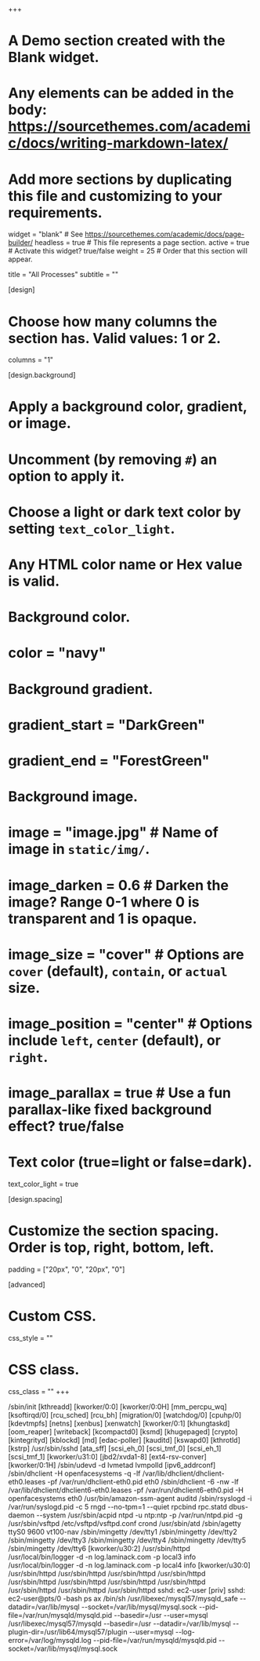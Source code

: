 +++
# A Demo section created with the Blank widget.
# Any elements can be added in the body: https://sourcethemes.com/academic/docs/writing-markdown-latex/
# Add more sections by duplicating this file and customizing to your requirements.

widget = "blank"  # See https://sourcethemes.com/academic/docs/page-builder/
headless = true  # This file represents a page section.
active = true  # Activate this widget? true/false
weight = 25  # Order that this section will appear.

title = "All Processes"
subtitle = ""

[design]
  # Choose how many columns the section has. Valid values: 1 or 2.
  columns = "1"

[design.background]
  # Apply a background color, gradient, or image.
  #   Uncomment (by removing `#`) an option to apply it.
  #   Choose a light or dark text color by setting `text_color_light`.
  #   Any HTML color name or Hex value is valid.

  # Background color.
  # color = "navy"
  
  # Background gradient.
  # gradient_start = "DarkGreen"
  # gradient_end = "ForestGreen"
  
  # Background image.
  # image = "image.jpg"  # Name of image in `static/img/`.
  # image_darken = 0.6  # Darken the image? Range 0-1 where 0 is transparent and 1 is opaque.
  # image_size = "cover"  #  Options are `cover` (default), `contain`, or `actual` size.
  # image_position = "center"  # Options include `left`, `center` (default), or `right`.
  # image_parallax = true  # Use a fun parallax-like fixed background effect? true/false
  
  # Text color (true=light or false=dark).
  text_color_light = true

[design.spacing]
  # Customize the section spacing. Order is top, right, bottom, left.
  padding = ["20px", "0", "20px", "0"]

[advanced]
 # Custom CSS. 
 css_style = ""
 
 # CSS class.
 css_class = ""
+++


/sbin/init
[kthreadd]
[kworker/0:0]
[kworker/0:0H]
[mm_percpu_wq]
[ksoftirqd/0]
[rcu_sched]
[rcu_bh]
[migration/0]
[watchdog/0]
[cpuhp/0]
[kdevtmpfs]
[netns]
[xenbus]
[xenwatch]
[kworker/0:1]
[khungtaskd]
[oom_reaper]
[writeback]
[kcompactd0]
[ksmd]
[khugepaged]
[crypto]
[kintegrityd]
[kblockd]
[md]
[edac-poller]
[kauditd]
[kswapd0]
[kthrotld]
[kstrp]
/usr/sbin/sshd
[ata_sff]
[scsi_eh_0]
[scsi_tmf_0]
[scsi_eh_1]
[scsi_tmf_1]
[kworker/u31:0]
[jbd2/xvda1-8]
[ext4-rsv-conver]
[kworker/0:1H]
/sbin/udevd -d
lvmetad
lvmpolld
[ipv6_addrconf]
/sbin/dhclient -H openfacesystems -q -lf /var/lib/dhclient/dhclient-eth0.leases -pf /var/run/dhclient-eth0.pid eth0
/sbin/dhclient -6 -nw -lf /var/lib/dhclient/dhclient6-eth0.leases -pf /var/run/dhclient6-eth0.pid -H openfacesystems eth0
/usr/bin/amazon-ssm-agent
auditd
/sbin/rsyslogd -i /var/run/syslogd.pid -c 5
rngd --no-tpm=1 --quiet
rpcbind
rpc.statd
dbus-daemon --system
/usr/sbin/acpid
ntpd -u ntp:ntp -p /var/run/ntpd.pid -g
/usr/sbin/vsftpd /etc/vsftpd/vsftpd.conf
crond
/usr/sbin/atd
/sbin/agetty ttyS0 9600 vt100-nav
/sbin/mingetty /dev/tty1
/sbin/mingetty /dev/tty2
/sbin/mingetty /dev/tty3
/sbin/mingetty /dev/tty4
/sbin/mingetty /dev/tty5
/sbin/mingetty /dev/tty6
[kworker/u30:2]
/usr/sbin/httpd
/usr/local/bin/logger -d -n log.laminack.com -p local3 info
/usr/local/bin/logger -d -n log.laminack.com -p local4 info
[kworker/u30:0]
/usr/sbin/httpd
/usr/sbin/httpd
/usr/sbin/httpd
/usr/sbin/httpd
/usr/sbin/httpd
/usr/sbin/httpd
/usr/sbin/httpd
/usr/sbin/httpd
/usr/sbin/httpd
/usr/sbin/httpd
/usr/sbin/httpd
sshd: ec2-user [priv]
sshd: ec2-user@pts/0
-bash
ps ax
/bin/sh /usr/libexec/mysql57/mysqld_safe --datadir=/var/lib/mysql --socket=/var/lib/mysql/mysql.sock --pid-file=/var/run/mysqld/mysqld.pid --basedir=/usr --user=mysql
/usr/libexec/mysql57/mysqld --basedir=/usr --datadir=/var/lib/mysql --plugin-dir=/usr/lib64/mysql57/plugin --user=mysql --log-error=/var/log/mysqld.log --pid-file=/var/run/mysqld/mysqld.pid --socket=/var/lib/mysql/mysql.sock
